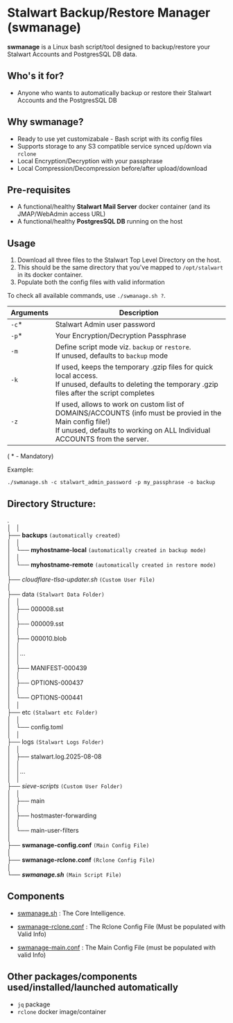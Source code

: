 Stalwart Backup/Restore Manager (swmanage)
==========================================

**swmanage** is a Linux bash script/tool designed to backup/restore your Stalwart Accounts and PostgresSQL DB data.

## Who's it for?
- Anyone who wants to automatically backup or restore their Stalwart Accounts and the PostgresSQL DB

## Why swmanage?

- Ready to use yet customizabale - Bash script with its config files
- Supports storage to any S3 compatible service synced up/down via `rclone`
- Local Encryption/Decryption with your passphrase
- Local Compression/Decompression before/after upload/download

## Pre-requisites
- A functional/healthy **Stalwart Mail Server** docker container (and its JMAP/WebAdmin access URL)
- A functional/healthy **PostgresSQL DB** running on the host

## Usage
1. Download all three files to the Stalwart Top Level Directory on the host.
2. This should be the same directory that you've mapped to `/opt/stalwart` in its docker container.
3. Populate both the config files with valid information

To check all available commands, use `./swmanage.sh ?`.

| Arguments | Description |
| ------- | ----------- |
| `-c`*   | Stalwart Admin user password |
| `-p`*   | Your Encryption/Decryption Passphrase |
| `-m`    | Define script mode viz. `backup` or `restore`.<br>If unused, defaults to `backup` mode |
| `-k`    | If used, keeps the temporary .gzip files for quick local access.<br>If unused, defaults to deleting the temporary .gzip files after the script completes |
| `-z`    | If used, allows to work on custom list of DOMAINS/ACCOUNTS (info must be provied in the Main config file!)<br>If unused, defaults to working on ALL Individual ACCOUNTS from the server. |

( * - Mandatory)

Example:
```
./swmanage.sh -c stalwart_admin_password -p my_passphrase -o backup
```
## Directory Structure:
 .
<br>│   │<br>
├── **backups** `(automatically created)`
<br>│   │<br>
│   └── **myhostname-local** `(automatically created in backup mode)`
<br>│   │<br>
│   └── **myhostname-remote** `(automatically created in restore mode)`
<br>│<br>
├── _cloudflare-tlsa-updater.sh_ `(Custom User File)`
<br>│<br>
├── data `(Stalwart Data Folder)`
<br>│   │<br>
│   ├── 000008.sst
<br>│   │<br>
│   ├── 000009.sst
<br>│   │<br>
│   ├── 000010.blob
<br>│   │<br>
 │   │...
<br>│   │<br>
│   ├── MANIFEST-000439
<br>│   │<br>
│   ├── OPTIONS-000437
<br>│   │<br>
│   └── OPTIONS-000441
<br>│   │<br>
├── etc `(Stalwart etc Folder)`
<br>│   │<br>
│   └── config.toml
<br>│   │<br>
├── logs `(Stalwart Logs Folder)`
<br>│   │<br>
│   ├── stalwart.log.2025-08-08
<br>│   │<br>
 │   │...
<br>│   │<br>
├── _sieve-scripts_ `(Custom User Folder)`
<br>│   │<br>
│   ├── main
<br>│   │<br>
│   ├── hostmaster-forwarding
<br>│   │<br>
│   └── main-user-filters
<br>│<br>
├── **swmanage-config.conf** `(Main Config File)`
<br>│<br>
├── **swmanage-rclone.conf** `(Rclone Config File)`
<br>│<br>
└── **_swmanage.sh_** `(Main Script File)`


## Components

- [swmanage.sh](https://github.com/dpurnam/scripts/blob/main/stalwart/swmanage.sh) : The Core Intelligence.

- [swmanage-rclone.conf](https://github.com/dpurnam/scripts/blob/main/stalwart/swmanage-rclone.conf) : The Rclone Config File (Must be populated with Valid Info)

- [swmanage-main.conf](https://github.com/dpurnam/scripts/blob/main/stalwart/swmanage-main.conf) : The Main Config File (must be populated with valid Info)

## Other packages/components used/installed/launched automatically
- `jq` package
- `rclone` docker image/container
